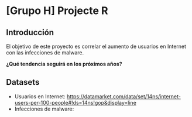 # [Grupo H] Projecte R

## Introducción

El objetivo de este proyecto es correlar el aumento de usuarios en Internet con las infecciones de malware.

**¿Qué tendencia seguirá en los próximos años?**

## Datasets

- Usuarios en Internet: https://datamarket.com/data/set/14ns/internet-users-per-100-people#!ds=14ns!gop&display=line
- Infecciones de malware: 
